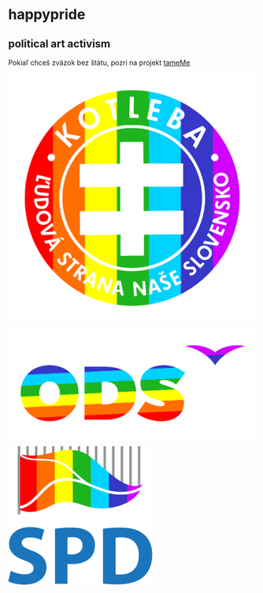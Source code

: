 # happypride

## political art activism

Pokiaľ chceš zväzok bez štátu, pozri na projekt [tameMe](https://paralelnapolis.github.io/tameMe/sk/)


![LSNS](https://github.com/pavoltravnik/happypride/blob/master/LSNS-pride.png?raw=true)

![ODS](https://github.com/pavoltravnik/happypride/blob/master/ODS-pride.png?raw=true)

![SPD](https://github.com/pavoltravnik/happypride/blob/master/SPD-pride.png?raw=true)
